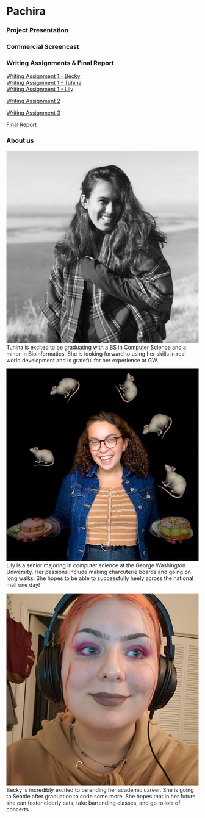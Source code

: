 # Pachira  
### Project Presentation

### Commercial Screencast

### Writing Assignments & Final Report  
[Writing Assignment 1 - Becky](/res/pdfs/WA1/becky_wa1.pdf)  
[Writing Assignment 1 - Tuhina](/res/pdfs/WA1/tuhina_wa1.pdf)  
[Writing Assignment 1 - Lily](/res/pdfs/WA1/lily_wa1.pdf)  

[Writing Assignment 2](/res/pdfs/WA2/writing-2.pdf)  

[Writing Assignment 3](/res/pdfs/WA3/writing-3.pdf)  

[Final Report](/res/pdfs/final_report.pdf)  

### About us
![tuhina](res/img/tuhina.png)  
Tuhina is excited to be graduating with a BS in Computer Science and a minor in Bioinformatics. She is looking forward to using her skills in real world development and is grateful for her experience at GW.  

![lily](res/img/lily.jpg)  
Lily is a senior majoring in computer science at the George Washington University. Her passions include making charcuterie boards and going on long walks. She hopes to be able to successfully heely across the national mall one day!  

![becky](res/img/becky.jpg)  
Becky is incredibly excited to be ending her academic career. She is going to Seattle after graduation to code some more. She hopes that in her future she can foster elderly cats, take bartending classes, and go to lots of concerts. 

